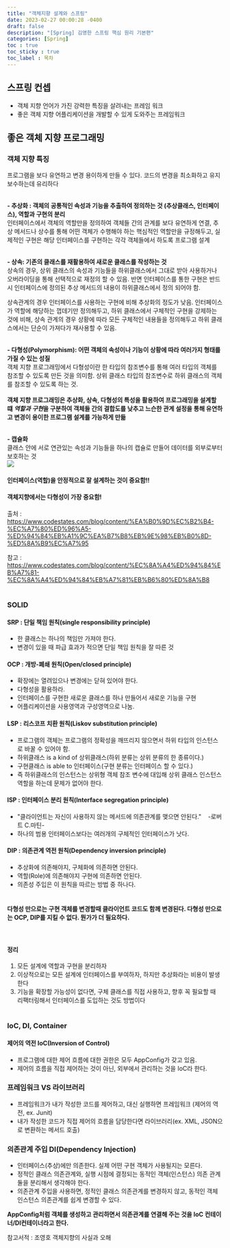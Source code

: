```yaml
---
title: "객체지향 설계와 스프링"
date: 2023-02-27 00:00:28 -0400
draft: false
description: "[Spring] 김영한 스프링 핵심 원리 기본편"
categories: [Spring]
toc : true
toc_sticky : true
toc_label : 목차
---
```


## 스프링 컨셉
- 객체 지향 언어가 가진 강력한 특징을 살려내는 프레임 워크
- 좋은 객체 지향 어플리케이션을 개발할 수 있게 도와주는 프레임워크

## 좋은 객체 지향 프로그래밍
### 객체 지향 특징 
프로그램을 보다 유연하고 변경 용이하게 만들 수 있다. 코드의 변경을 최소화하고 유지보수하는데 유리하다
<br/><br/>

**- 추상화 : 객체의 공통적인 속성과 기능을 추출하여 정의하는 것 (추상클래스, 인터페이스), 역할과 구현의 분리**<br/>
인터페이스에서 객체의 역할만을 정의하여 객체들 간의 관계를 보다 유연하게 연결, 추상 메서드나 상수를 통해 어떤 객체가 수행해야 하는 
핵심적인 역할만을 규정해두고, 실제적인 구현은 해당 인터페이스를 구현하는 각각 객체들에서 하도록 프로그램 설계
<br/><br/>

**- 상속: 기존의 클래스를 재활용하여 새로운 클래스를 작성하는 것**<br/>
상속의 경우, 상위 클래스의 속성과 기능들을 하위클래스에서 그대로 받아 사용하거나 오버라이딩을 통해 선택적으로 재정의 할 수 있음. 
반면 인터페이스를 통한 구현은 반드시 인터페이스에 정의된 추상 메서드의 내용이 하위클래스에서 정의 되어야 함.<br/>

상속관계의 경우 인터페이스를 사용하는 구현에 비해 추상화의 정도가 낮음. 인터페이스가 역할에 해당하는 껍데기만 정의해두고, 
하위 클래스에서 구체적인 구현을 강제하는 것에 비해, 상속 관계의 경우 상황에 따라 모든 구체적인 내용들을 정의해두고 
하위 클래스에서는 단순이 가져다가 재사용할 수 있음.
<br/><br/>

**- 다형성(Polymorphism): 어떤 객체의 속성이나 기능이 상황에 따라 여러가지 형태를 가질 수 있는 성질**<br/>
객체 지향 프로그래밍에서 다형성이란 한 타입의 참조변수를 통해 여러 타입의 객체를 참조할 수 있도록 만든 것을 의미함. 
상위 클래스 타입의 참조변수로 하위 클래스의 객체를 참조할 수 있도록 하는 것.
<br/><br/>
**객체 지향 프로그래밍은 추상화, 상속, 다형성의 특성을 활용하여 프로그래밍을 설계할 떄
*역할과 구현*을 구분하여 객체들 간의 결합도를 낮추고 느슨한 관계 설정을 통해 유연하고 변경이 용이한 프로그램 설계를
가능하게 만듦**
<br/><br/>

**- 캡슐화**<br/>
클래스 안에 서로 연관있는 속성과 기능들을 하나의 캡슐로 만들어 데이터를 외부로부터 보호하는 것<br/>
![](images/6b19708a.png)
<br/>

#### 인터페이스(역할)을 안정적으로 잘 설계하는 것이 중요함!!
#### 객체지향에서는 다형성이 가장 중요함!

출처 : https://www.codestates.com/blog/content/%EA%B0%9D%EC%B2%B4-%EC%A7%80%ED%96%A5-%ED%94%84%EB%A1%9C%EA%B7%B8%EB%9E%98%EB%B0%8D-%ED%8A%B9%EC%A7%95<br/>

참고 : https://www.codestates.com/blog/content/%EC%8A%A4%ED%94%84%EB%A7%81-%EC%8A%A4%ED%94%84%EB%A7%81%EB%B6%80%ED%8A%B8<br/><br/>


### SOLID

#### SRP : 단일 책임 원칙(single responsibility principle)
- 한 클래스는 하나의 책임만 가져야 한다.
- 변경이 있을 때 파급 효과가 적으면 단일 책임 원칙을 잘 따른 것

#### OCP : 개방-폐쇄 원칙(Open/closed principle)
- 확장에는 열려있으나 변경에는 닫혀 있어야 한다.
- 다형성을 활용하라.
- 인터페이스를 구현한 새로운 클래스를 하나 만들어서 새로운 기능을 구현
- 어플리케이션을 사용영역과 구성영역으로 나눔.
 
#### LSP : 리스코프 치환 원칙(Liskov substitution principle)
- 프로그램의 객체는 프로그램의 정확성을 깨뜨리지 않으면서 하위 타입의 인스턴스로 바꿀 수 있어야 함.
- 하위클래스 is a kind of 상위클래스(하위 분류는 상위 분류의 한 종류이다.)
- 구현클래스 is able to 인터페이스(구현 분류는 인터페이스 할 수 있다.)
- 즉 하위클래스의 인스턴스는 상위형 객체 참조 변수에 대입해 상위 클래스 인스턴스 역할을 하는데 문제가 없어야 한다.

#### ISP : 인터페이스 분리 원칙(Interface segregation principle)
- "클라이언트는 자신이 사용하지 않는 메서드에 의존관계를 맺으면 안된다."&nbsp;&nbsp;&nbsp;&nbsp;-로버트 C.마틴-
- 하나의 범용 인터페이스보다는 여러개의 구체적인 인터페이스가 낫다.

#### DIP : 의존관계 역전 원칙(Dependency inversion principle)
- 추상화에 의존해야지, 구체화에 의존하면 안된다.
- 역할(Role)에 의존해야지 구현에 의존하면 안된다. 
- 의존성 주입은 이 원칙을 따르는 방법 중 하나다.
<br/><br/>

#### 다형성 만으로는 구현 객체를 변경할때 클라이언트 코드도 함께 변경된다. 다형성 만으로는  OCP, DIP를 지킬 수 없다. 뭔가가 더 필요하다.
<br/>

#### 정리

1. 모든 설계에 역할과 구현을 분리하자
2. 이상적으로는 모든 설계에 인터페이스를 부여하자, 하지만 추상화라는 비용이 발생한다
3. 기능을 확장할 가능성이 없다면, 구체 클래스를 직접 사용하고, 향후 꼭 필요할 때 리팩터링해서 인터페이스를 도입하는 것도 방법이다
<br/><br/>

### IoC, DI, Container

#### 제어의 역전 IoC(Inversion of Control)
- 프로그램에 대한 제어 흐름에 대한 권한은 모두 AppConfig가 갖고 있음.
- 제어의 흐름을 직접 제어하는 것이 아닌, 외부에서 관리하는 것을 IoC라 한다.

### 프레임워크 VS 라이브러리
- 프레임워크가 내가 작성한 코드를 제어하고, 대신 실행하면 프레임워크 (제어의 역전, ex. Junit)
- 내가 작성한 코드가 직접 제어의 흐름을 담당한다면 라이브러리(ex. XML, JSON으로 변환하는 메서드 호출)

### 의존관계 주입 DI(Dependency Injection)
- 인터페이스(추상)에만 의존한다. 실제 어떤 구현 객체가 사용될지는 모른다.
- 정적인 클래스 의존관계와, 실행 시점에 결정되는 동적인 객체(인스턴스) 의존 관계 둘을 분리해서 생각해야 한다.
- 의존관계 주입을 사용하면, 정적인 클래스 의존관계를 변경하지 않고, 동적인 객체 인스턴스 의존관계를 쉽게 변경할 수 있다.


**AppConfig처럼 객체를 생성하고 관리하면서 의존관계를 연결해 주는 것을  IoC 컨테이너/DI컨테이너라고 한다.**


참고서적 : 조영호 객체지향의 사실과 오해